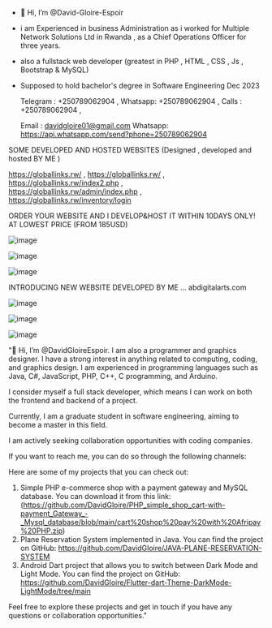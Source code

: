 - 👋 Hi, I’m @David-Gloire-Espoir

- i am  Experienced in business Administration as i worked for Multiple Network Solutions Ltd in Rwanda , as a Chief Operations Officer for three years.
- also a fullstack web developer (greatest in PHP , HTML , CSS , Js , Bootstrap & MySQL)
- Supposed to hold bachelor's degree in Software Engineering Dec 2023

  Telegram : +250789062904 , 
  Whatsapp:  +250789062904 , 
  Calls   :  +250789062904 , 

  Email :    davidgloire01@gmail.com
  Whatsapp: https://api.whatsapp.com/send?phone=250789062904
  
SOME DEVELOPED AND HOSTED WEBSITES (Designed , developed and hosted BY ME )

https://globallinks.rw/ , 
https://globallinks.rw/ , 
https://globallinks.rw/index2.php  ,  
https://globallinks.rw/admin/index.php , 
https://globallinks.rw/inventory/login

ORDER YOUR WEBSITE AND I DEVELOP&HOST IT WITHIN 10DAYS ONLY! AT LOWEST PRICE (FROM 185USD)

![image](https://github.com/David-Gloire-Espoir/David-Gloire-Espoir/assets/149917380/36d7ae1d-7ec1-4028-922a-74dc222aa91c)

![image](https://github.com/David-Gloire-Espoir/David-Gloire-Espoir/assets/149917380/262f6c6c-60f7-4c22-81d3-25744d2e2832)

![image](https://github.com/David-Gloire-Espoir/David-Gloire-Espoir/assets/149917380/0815481d-e4c2-40c1-807a-fcd896fdf081)

INTRODUCING NEW WEBSITE DEVELOPED BY ME ... abdigitalarts.com

![image](https://github.com/user-attachments/assets/716fb863-c166-4683-a062-336969356096)

![image](https://github.com/user-attachments/assets/abc0348a-f1d6-4708-9639-8de545cb30e2)

![image](https://github.com/user-attachments/assets/0119e154-7f5c-4026-ad39-12cc07acc76c)


"👋 Hi, I’m @DavidGloireEspoir. I am also a programmer and graphics designer. I have a strong interest in anything related to computing, coding, and graphics design. 
I am experienced in programming languages such as Java, C#, JavaScript, PHP, C++, C programming, and Arduino.

I consider myself a full stack developer, which means I can work on both the frontend and backend of a project.

Currently, I am a graduate student in software engineering, aiming to become a master in this field.

I am actively seeking collaboration opportunities with coding companies.

If you want to reach me, you can do so through the following channels:



Here are some of my projects that you can check out:

1. Simple PHP e-commerce shop with a payment gateway and MySQL database. You can download it from this link: (https://github.com/DavidGloire/PHP_simple_shop_cart-with-payment_Gateway_-_Mysql_database/blob/main/cart%20shop%20pay%20with%20Afripay%20PHP.zip)
2. Plane Reservation System implemented in Java. You can find the project on GitHub:  https://github.com/DavidGloire/JAVA-PLANE-RESERVATION-SYSTEM
3. Android Dart project that allows you to switch between Dark Mode and Light Mode. You can find the project on GitHub:  https://github.com/DavidGloire/Flutter-dart-Theme-DarkMode-LightMode/tree/main

Feel free to explore these projects and get in touch if you have any questions or collaboration opportunities."






<!---
David-Gloire-Espoir/David-Gloire-Espoir is a ✨ special ✨ repository because its `README.md` (this file) appears on your GitHub profile.
You can click the Preview link to take a look at your changes.
--->
